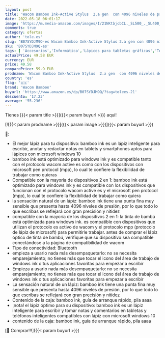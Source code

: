 ```yaml
---
layout: post
title: 'Wacom Bamboo Ink-Active Stylus  2.a gen  con 4096 niveles de presión para escribir y tomar notas de forma natural en dispositivos con pantalla táctil compatibles con lápiz Microsoft Windows 10   gris'
date: 2022-05-18 06:01:17
image: 'https://m.media-amazon.com/images/I/21NKtbjcbCL._SL500_._SL400_.jpg'
comments: true
category: ofertas
author: 'tole.es'
slug: 'B07SYDJM9Q-es Wacom Bamboo Ink-Active Stylus 2.a gen con 4096 niveles de...'
sku: 'B07SYDJM9Q-es'
tags: [ 'Accesorios','Informática','Lápices para tabletas gráficas','Teclados, ratones y periféricos de entrada','lápiz','wacom bamboo','🇪🇸', ]
actualPrice: 49.58 EUR
currency: EUR
price: 49.58
comparePrice: 59.9 EUR
prodname: 'Wacom Bamboo Ink-Active Stylus  2.a gen  con 4096 niveles de presión para escribir y tomar notas de forma natural en dispositivos con pantalla táctil compatibles con lápiz Microsoft Windows 10   gris'
country: 'es'
flag: '🇪🇸'
brand: 'Wacom Bamboo'
buyurl: 'https://www.amazon.es/dp/B07SYDJM9Q/?tag=tolees-21'
descuento: '17.23'
average: '55.236'
---
```


Tienes [{{< param title >}}]({{< param buyurl >}}) aqui!

[![{{< param prodname >}}]({{< param image >}})]({{< param buyurl >}})

🔎:

- El mejor lápiz para tu dispositivo: bamboo ink es un lápiz inteligente para escribir, anotar y redactar notas en tablets y smartphones aptos para lápices con microsoft windows 10
- bamboo ink está optimizado para windows ink y es compatible tanto con el protocolo wacom active es como con los dispositivos con microsoft pen protocol (mpp), lo cual te confiere la flexibilidad de trabajar como quieras
- Compatible con la mayoría de dispositivos 2 en 1: bamboo ink está optimizado para windows ink y es compatible con los dispositivos que funcionan con el protocolo wacom active es y el microsoft pen protocol (mpp), lo cual te confiere la flexibilidad de trabajar como quiera
- la sensación natural de un lápiz: bamboo ink tiene una punta fina muy sensible que presenta hasta 4096 niveles de presión, por lo que todo lo que escribas se reflejará con gran precisión y nitidez
- compatible con la mayoría de los dispositivos 2 en 1: la tinta de bambú está optimizada para windows ink. es compatible con dispositivos que utilizan el protocolo es activo de wacom y el protocolo mpp (protocolo de lápiz de microsoft) para permitirle trabajar. antes de comprar el lápiz óptico de tinta de bambú, verifique que su dispositivo sea compatible conectándose a la página de compatibilidad de wacom
- Tipo de conectividad: Bluetooth
- empieza a usarlo nada más desempaquetarlo: no se necesita emparejamiento; no tienes más que tocar el icono del área de trabajo de windows ink o tus aplicaciones favoritas para empezar a escribir
- Empieza a usarlo nada más desempaquetarlo: no se necesita emparejamiento; no tienes más que tocar el icono del área de trabajo de windows ink o tus aplicaciones favoritas para empezar a escribir
- La sensación natural de un lápiz: bamboo ink tiene una punta fina muy sensible que presenta hasta 4096 niveles de presión, por lo que todo lo que escribas se reflejará con gran precisión y nitidez
- Contenido de la caja: bamboo ink, guía de arranque rápido, pila aaaa
- ¡nota! el lápiz óptimo para su dispositivo: bamboo ink es un lápiz inteligente para escribir y tomar notas y comentarios en tabletas y teléfonos inteligentes compatibles con lápiz con microsoft windows 10
- contenido de la caja: bamboo ink, guía de arranque rápido, pila aaaa

[🛒 Comprar!!!]({{< param buyurl >}})
